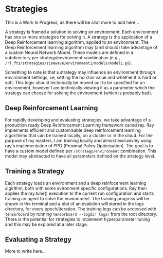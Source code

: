 # Strategies
This is a Work In Progress, as there will be allot more to add here...

A strategy is framed a solution to solving an environment. Each environment has one or more strategies for solving it. A strategy is the application of a Deep Reinforcement learning algorithm, applied to an environment. The Deep Reinforcement learning algorithm may (and should) take advantage of a custom Neural Network Model. These models are defined in a subdirectory per strategy/environment combination (e.g., `/rl_fts/strategies/sinewave/environment1/models/model1.py`).

Something to note is that a strategy may influence an environment through environment settings, i.e, setting the horizon value and whether it is hard or soft. This logic should technically be moved out to be specified for an environment, however I am technically viewing it as a parameter which the strategy can choose for solving the environment (which is probably bad). 

## Deep Reinforcement Learning
For rapidly developing and evaluating strategies, we take advantage of a production ready Deep Reinforcement Learning framework called ray. Ray implements efficient and customisable deep reinforcement learning algorithims that can be trained locally, on a cluster or in the cloud. For the purpose of my masters, I am training locally and almost exclusivley using ray's implementation of PPO (Proximal Policy Opitmisation). The goal is to have a custom model defined per `/strategy/environment` combination. This model may abstracted to have all parameters defined on the strategy level.

## Training a Strategy
Each strategy loads an environment and a deep reinfocement learning algirithm, both with some evironment specific configurations. Ray then applies the ray.tune() execution to the current run configuration and starts training an agent to solve the environment. The training progress will be shown in the terminal and a plot of an evalution will stored in the logs directory, for every epoch/iteration. The training logs can be accessed with `tensorboard` by running `tensorboard --logdir logs/` from the root directory. There is the potential for strategies to implement hyperparameter tuning and this may be explored at a later stage. 

## Evaluating a Strategy
More to write here...